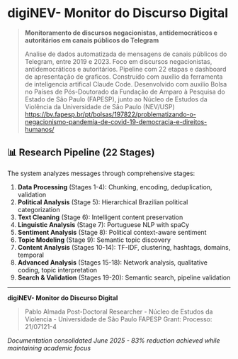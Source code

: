 # digiNEV- Monitor do Discurso Digital


> **Monitoramento de discursos negacionistas, antidemocráticos e autoritários em canais públicos do Telegram**
> 
> Analise de dados automatizada de mensagens de canais públicos do Telegram, entre 2019 e 2023. Foco em discursos negacionistas, antidemocráticos e autoritários. Pipeline com 22 etapas e dashboard de apresentação de graficos. Construído com auxílio da ferramenta de inteligencia artifical Claude Code.
> Desenvolvido com auxilio Bolsa no Países de Pós-Doutorado da Fundação de Amparo à Pesquisa do Estado de São Paulo (FAPESP), junto ao Núcleo de Estudos da Violência da Universidade de São Paulo (NEV/USP)
> https://bv.fapesp.br/pt/bolsas/197822/problematizando-o-negacionismo-pandemia-de-covid-19-democracia-e-direitos-humanos/


## 📊 Research Pipeline (22 Stages)

The system analyzes messages through comprehensive stages:

1. **Data Processing** (Stages 1-4): Chunking, encoding, deduplication, validation
2. **Political Analysis** (Stage 5): Hierarchical Brazilian political categorization
3. **Text Cleaning** (Stage 6): Intelligent content preservation
4. **Linguistic Analysis** (Stage 7): Portuguese NLP with spaCy
5. **Sentiment Analysis** (Stage 8): Political context-aware sentiment
6. **Topic Modeling** (Stage 9): Semantic topic discovery
7. **Content Analysis** (Stages 10-14): TF-IDF, clustering, hashtags, domains, temporal
8. **Advanced Analysis** (Stages 15-18): Network analysis, qualitative coding, topic interpretation
9. **Search & Validation** (Stages 19-20): Semantic search, pipeline validation


---

**digiNEV- Monitor do Discurso Digital**
>
>Pablo Almada
>Post-Doctoral Researcher - Núcleo de Estudos da Violencia - Universidade de São Paulo
>FAPESP Grant: Processo:	21/07121-4


*Documentation consolidated June 2025 - 83% reduction achieved while maintaining academic focus*
